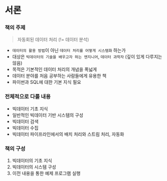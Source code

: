 # 서론

### 책의 주제

> 자동회된 데이터 처리 (!= 데이터 분석)

- `데이터의 활용 방법`이 아닌 `데이터 처리를 어떻게 시스템화` 하는가
- 대상은 `빅데이터의 기술을 배우고자 하는 엔지니어`, `데이터 과학자` (깊이 있게 다루지는 않음)
- 목적은 기본적인 데이터 처리의 개념을 폭넓게
- 데이터 분야를 처음 공부하는 사람들에게 유용한 책
- 파이썬과 SQL에 대한 기본 지식 필요

### 전체적으로 다룰 내용
- 빅데이터 기초 지식
- 일반적인 빅데이터 기반 시스템의 구성
- 빅데이터 검색
- 빅데이터 수집
- 빅데이터 파이프라인에서의 배치 처리와 스트림 처리, 자동화

### 책의 구성

1. 빅데이터의 기초 지식
2. 빅데이터의 시스템 구성
3. 이전 내용을 통한 예제 프로그램 실행